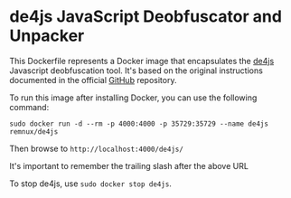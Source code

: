 # de4js JavaScript Deobfuscator and Unpacker

This Dockerfile represents a Docker image that encapsulates the [de4js][1] Javascript deobfuscation tool.
It's based on the original instructions documented in the official [GitHub][2] repository.

To run this image after installing Docker, you can use the following command:

    sudo docker run -d --rm -p 4000:4000 -p 35729:35729 --name de4js remnux/de4js

Then browse to `http://localhost:4000/de4js/`

It's important to remember the trailing slash after the above URL

To stop de4js, use `sudo docker stop de4js`.

  [1]: https://lelinhtinh.github.io/de4js/
  [2]: https://github.com/lelinhtinh/de4js/blob/master/Dockerfile
